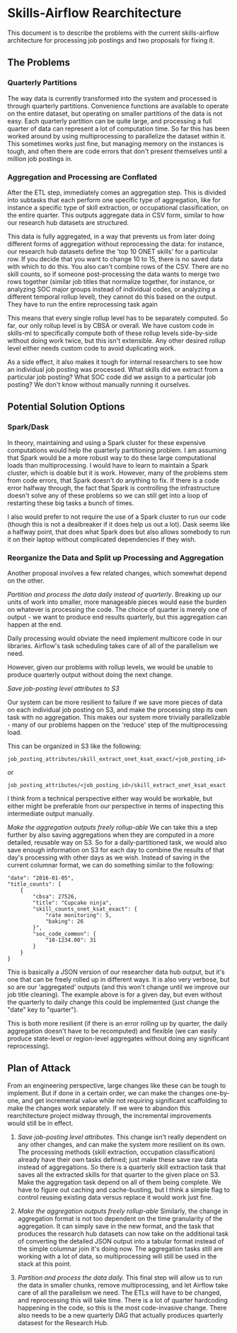 # Skills-Airflow Rearchitecture

This document is to describe the problems with the current skills-airflow architecture for processing job postings and two proposals for fixing it.

## The Problems

### Quarterly Partitions
The way data is currently transformed into the system and processed is through quarterly partitions. Convenience functions are available to operate on the entire dataset, but operating on smaller partitions of the data is not easy. Each quarterly partition can be quite large, and processing a full quarter of data can represent a lot of computation time. So far this has been worked around by using multiprocessing to parallelize the dataset within it. This sometimes works just fine, but managing memory on the instances is tough, and often there are code errors that don't present themselves until a million job postings in.

### Aggregation and Processing are Conflated
After the ETL step, immediately comes an aggregation step. This is divided into subtasks that each perform one specific type of aggregation, like for instance a specific type of skill extraction, or occupational classification, on the entire quarter. This outputs aggregate data in CSV form, similar to how our research hub datasets are structured.

This data is fully aggregated, in a way that prevents us from later doing different forms of aggregation without reprocessing the data: for instance, our research hub datasets define the 'top 10 ONET skills' for a particular row. If you decide that you want to change 10 to 15, there is no saved data with which to do this. You also can't combine rows of the CSV. There are no skill counts, so if someone post-processing the data wants to merge two rows together (similar job titles that normalize together, for instance, or analyzing SOC major groups instead of individual codes, or analyzing a different temporal rollup level), they cannot do this based on the output. They have to run the entire reprocessing task again

This means that every single rollup level has to be separately computed. So far, our only rollup level is by CBSA or overall.  We have custom code in skills-ml to specifically compute both of these rollup levels side-by-side without doing work twice, but this isn't extensible. Any other desired rollup level either needs custom code to avoid duplicating work.

As a side effect, it also makes it tough for internal researchers to see how an individual job posting was processed. What skills did we extract from a particular job posting? What SOC code did we assign to a particular job posting? We don't know without manually running it ourselves.

## Potential Solution Options

### Spark/Dask
In theory, maintaining and using a Spark cluster for these expensive computations would help the quarterly partitioning problem. I am assuming that Spark would be a more robust way to do these large computational loads than multiprocessing. I would have to learn to maintain a Spark cluster, which is doable but it is work. However, many of the problems stem from code errors, that Spark doesn't do anything to fix. If there is a code error halfway through, the fact that Spark is controlling the infrastructure doesn't solve any of these problems so we can still get into a loop of restarting these big tasks a bunch of times.

I also would prefer to not require the use of a Spark cluster to run our code (though this is not a dealbreaker if it does help us out a lot). Dask seems like a halfway point, that does what Spark does but also allows somebody to run it on their laptop without complicated dependencies if they wish.

### Reorganize the Data and Split up Processing and Aggregation
Another proposal involves a few related changes, which somewhat depend on the other.

*Partition and process the data daily instead of quarterly*. Breaking up our units of work into smaller, more manageable pieces would ease the burden on whatever is processing the code. The choice of quarter is merely one of output - we want to produce end results quarterly, but this aggregation can happen at the end.

Daily processing would obviate the need implement multicore code in our libraries. Airflow's task scheduling takes care of all of the parallelism we need.

However, given our problems with rollup levels, we would be unable to produce quarterly output without doing the next change.

*Save job-posting level attributes to S3*

Our system can be more resilient to failure if we save more pieces of data on each individual job posting on S3, and make the processing step its own task with no aggregation. This makes our system more trivially parallelizable - many of our problems happen on the 'reduce' step of the multiprocessing load.

This can be organized in S3 like the following:

`job_posting_attributes/skill_extract_onet_ksat_exact/<job_posting_id>`

or

`job_posting_attributes/<job_posting_id>/skill_extract_onet_ksat_exact`


I think from a technical perspective either way would be workable, but either might be preferable from our perspective in terms of inspecting this intermediate output manually.


*Make the aggregation outputs freely rollup-able*
We can take this a step further by also saving aggregations when they are computed in a more detailed, reusable way on S3. So for a daily-partitioned task, we would also save enough information on S3 for each day to combine the results of that day's processing with other days as we wish. Instead of saving in the current columnar format, we can do something similar to the following:


```
"date": "2016-01-05",
"title_counts": [
	{
		"cbsa": 27526,
		"title": "Cupcake ninja",
		"skill_counts_onet_ksat_exact": {
			"rate monitoring": 5,
			"baking": 26
		}",
		"soc_code_common": {
			"10-1234.00": 31
		}
	}
}
```

This is basically a JSON version of our researcher data hub output, but it's one that can be freely rolled up in different ways. It is also very verbose, but so are our 'aggregated' outputs (and this won't change until we improve our job title cleaning). The example above is for a given day, but even without the quarterly to daily change this could be implemented (just change the "date" key to "quarter").

This is both more resilient (if there is an error rolling up by quarter, the daily aggregation doesn't have to be recomputed) and flexible (we can easily produce state-level or region-level aggregates without doing any significant reprocessing).

## Plan of Attack
From an engineering perspective, large changes like these can be tough to implement. But if done in a certain order, we can make the changes one-by-one, and get incremental value while not requiring significant scaffolding to make the changes work separately. If we were to abandon this rearchitecture project midway through, the incremental improvements would still be in effect.

1. *Save job-posting level attributes*. This change isn't really dependent on any other changes, and can make the system more resilient on its own. The processing methods (skill extraction, occupation classification) already have their own tasks defined; just make these save raw data instead of aggregations. So there is a quarterly skill extraction task that saves all the extracted skills for that quarter to the given place on S3. Make the aggregation task depend on all of them being complete. We have to figure out caching and cache-busting, but I think a simple flag to control reusing existing data versus replace it would work just fine.

2. *Make the aggregation outputs freely rollup-able*
Similarly, the change in aggregation format is not too dependent on the time granularity of the aggregation. It can simply save in the new format, and the task that produces the research hub datasets can now take on the additional task of converting the detailed JSON output into a tabular format instead of the simple columnar join it's doing now. The aggregation tasks still are working with a lot of data, so multiprocessing will still be used in the stack at this point.

3. *Partition and process the data daily.* 
This final step will allow us to run the data in smaller chunks, remove multiprocessing, and let Airflow take care of all the parallelism we need. The ETLs will have to be changed, and reprocessing this will take time. There is a lot of quarter hardcoding happening in the code, so this is the most code-invasive change.  There also needs to be a new quarterly DAG that actually produces quarterly datasest for the Research Hub.
